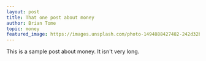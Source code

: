 ```yaml
---
layout: post
title: That one post about money
author: Brian Tome
topic: money
featured_image: https://images.unsplash.com/photo-1494888427482-242d32babc0b?ixlib=rb-0.3.5&ixid=eyJhcHBfaWQiOjEyMDd9&s=a689c51340e923fd138d8f3b5f578110&auto=format&fit=crop&w=750&q=80
---
```


This is a sample post about money. It isn't very long.
